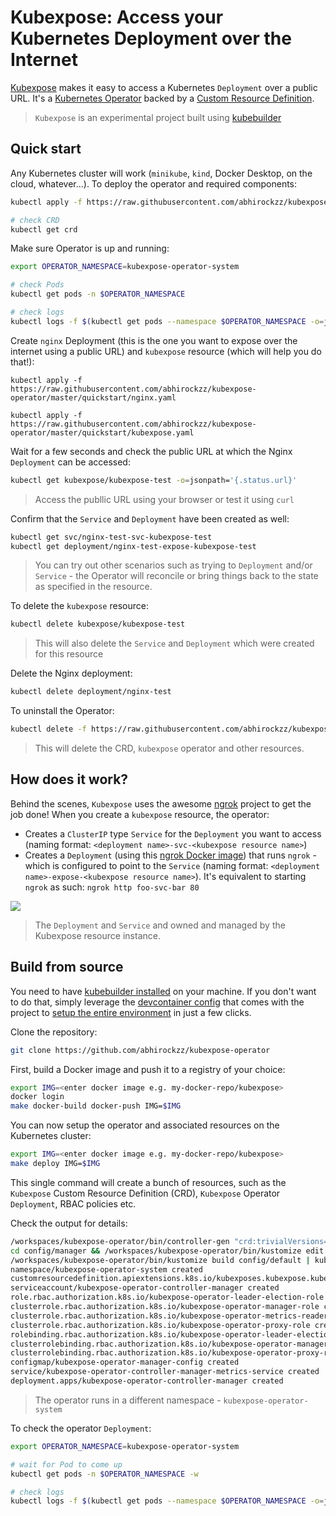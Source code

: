 # Kubexpose: Access your Kubernetes Deployment over the Internet

[Kubexpose](https://github.com/abhirockzz/kubexpose-operator) makes it easy to access a Kubernetes `Deployment` over a public URL. It's a [Kubernetes Operator](https://kubernetes.io/docs/concepts/extend-kubernetes/operator/) backed by a [Custom Resource Definition](https://kubernetes.io/docs/concepts/extend-kubernetes/api-extension/custom-resources/).

> `Kubexpose` is an experimental project built using [kubebuilder](kubebuilder.io)

## Quick start

Any Kubernetes cluster will work (`minikube`, `kind`, Docker Desktop, on the cloud, whatever...). 
To deploy the operator and required components:

```bash
kubectl apply -f https://raw.githubusercontent.com/abhirockzz/kubexpose-operator/master/kubexpose-all-in-one.yaml

# check CRD
kubectl get crd
```

Make sure Operator is up and running:

```bash
export OPERATOR_NAMESPACE=kubexpose-operator-system

# check Pods
kubectl get pods -n $OPERATOR_NAMESPACE

# check logs
kubectl logs -f $(kubectl get pods --namespace $OPERATOR_NAMESPACE -o=jsonpath='{.items[0].metadata.name}') -c manager -n $OPERATOR_NAMESPACE
```

Create `nginx` Deployment (this is the one you want to expose over the internet using a public URL) and `kubexpose` resource (which will help you do that!):

```
kubectl apply -f https://raw.githubusercontent.com/abhirockzz/kubexpose-operator/master/quickstart/nginx.yaml

kubectl apply -f https://raw.githubusercontent.com/abhirockzz/kubexpose-operator/master/quickstart/kubexpose.yaml
```

Wait for a few seconds and check the public URL at which the Nginx `Deployment` can be accessed:

```bash
kubectl get kubexpose/kubexpose-test -o=jsonpath='{.status.url}'
```

> Access the publlic URL using your browser or test it using `curl`

Confirm that the `Service` and `Deployment` have been created as well:

```bash
kubectl get svc/nginx-test-svc-kubexpose-test
kubectl get deployment/nginx-test-expose-kubexpose-test
```

> You can try out other scenarios such as trying to `Deployment` and/or `Service` - the Operator will reconcile or bring things back to the state as specified in the resource.

To delete the `kubexpose` resource:

```bash
kubectl delete kubexpose/kubexpose-test
```

> This will also delete the `Service` and `Deployment` which were created for this resource

Delete the Nginx deployment:

```bash
kubectl delete deployment/nginx-test
```

To uninstall the Operator:

```bash
kubectl delete -f https://raw.githubusercontent.com/abhirockzz/kubexpose-operator/master/kubexpose-all-in-one.yaml
```

> This will delete the CRD, `kubexpose` operator and other resources.

## How does it work?

Behind the scenes, `Kubexpose` uses the awesome [ngrok](https://ngrok.com/) project to get the job done!
When you create a `kubexpose` resource, the operator:

- Creates a `ClusterIP` type `Service` for the `Deployment` you want to access (naming format: `<deployment name>-svc-<kubexpose resource name>`)
- Creates a `Deployment` (using this [ngrok Docker image](https://hub.docker.com/r/wernight/ngrok/)) that runs `ngrok` - which is configured to point to the `Service` (naming format: `<deployment name>-expose-<kubexpose resource name>`). It's equivalent to starting `ngrok` as such: `ngrok http foo-svc-bar 80`

![](https://miro.medium.com/max/1400/1*j2nb3_3HfuBz2QovyO9lmA.jpeg)

> The `Deployment` and `Service` and owned and managed by the Kubexpose resource instance.

## Build from source

You need to have [kubebuilder installed](https://book.kubebuilder.io/quick-start.html#installation) on your machine. If you don't want to do that, simply leverage the [devcontainer config](.devcontainer) that comes with the project to [setup the entire environment](https://code.visualstudio.com/docs/remote/containers#_quick-start-open-an-existing-folder-in-a-container) in just a few clicks.


Clone the repository:

```bash
git clone https://github.com/abhirockzz/kubexpose-operator
```

First, build a Docker image and push it to a registry of your choice:

```bash
export IMG=<enter docker image e.g. my-docker-repo/kubexpose>
docker login
make docker-build docker-push IMG=$IMG
```

You can now setup the operator and associated resources on the Kubernetes cluster:

```bash
export IMG=<enter docker image e.g. my-docker-repo/kubexpose>
make deploy IMG=$IMG
```

This single command will create a bunch of resources, such as the `Kubexpose` Custom Resource Definition (CRD), `Kubexpose` Operator `Deployment`, RBAC policies etc. 

Check the output for details:

```bash
/workspaces/kubexpose-operator/bin/controller-gen "crd:trivialVersions=true,preserveUnknownFields=false" rbac:roleName=manager-role webhook paths="./..." output:crd:artifacts:config=config/crd/bases
cd config/manager && /workspaces/kubexpose-operator/bin/kustomize edit set image controller=abhirockzz/kubexpose
/workspaces/kubexpose-operator/bin/kustomize build config/default | kubectl apply -f -
namespace/kubexpose-operator-system created
customresourcedefinition.apiextensions.k8s.io/kubexposes.kubexpose.kubexpose.io created
serviceaccount/kubexpose-operator-controller-manager created
role.rbac.authorization.k8s.io/kubexpose-operator-leader-election-role created
clusterrole.rbac.authorization.k8s.io/kubexpose-operator-manager-role created
clusterrole.rbac.authorization.k8s.io/kubexpose-operator-metrics-reader created
clusterrole.rbac.authorization.k8s.io/kubexpose-operator-proxy-role created
rolebinding.rbac.authorization.k8s.io/kubexpose-operator-leader-election-rolebinding created
clusterrolebinding.rbac.authorization.k8s.io/kubexpose-operator-manager-rolebinding created
clusterrolebinding.rbac.authorization.k8s.io/kubexpose-operator-proxy-rolebinding created
configmap/kubexpose-operator-manager-config created
service/kubexpose-operator-controller-manager-metrics-service created
deployment.apps/kubexpose-operator-controller-manager created
```

> The operator runs in a different namespace - `kubexpose-operator-system`

To check the operator `Deployment`:

```bash
export OPERATOR_NAMESPACE=kubexpose-operator-system

# wait for Pod to come up
kubectl get pods -n $OPERATOR_NAMESPACE -w

# check logs
kubectl logs -f $(kubectl get pods --namespace $OPERATOR_NAMESPACE -o=jsonpath='{.items[0].metadata.name}') -c manager -n $OPERATOR_NAMESPACE
```